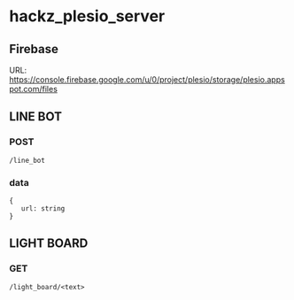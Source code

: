 # hackz_plesio_server

## Firebase
URL: https://console.firebase.google.com/u/0/project/plesio/storage/plesio.appspot.com/files

## LINE BOT
### POST
`/line_bot`  
### data
```
{
   url: string 
}
```

## LIGHT BOARD
### GET
`/light_board/<text>`